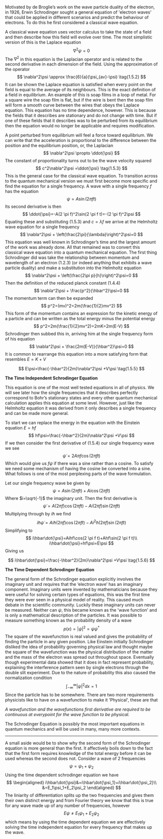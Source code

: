 Motivated by de Broglie’s work on the wave particle duality of the electron, in 1926, Erwin Schrodinger sought a general equation of 'electron waves' that could be applied in different scenarios and predict the behaviour of electrons. To do this he first considered a classical wave equation.

A classical wave equation uses vector calculus to take the state of a field and then describe how this field will evolve over time. The most simplistic version of this is the Laplace equation
$$
\nabla^2\psi=0 \tag{1.5.1}
$$
The $\nabla^2$ in this equation is the Laplacian operator and is related to the second derivative in each dimension of the field. Using the approximation of the operator
$$
\nabla^2\psi \approx \frac{6}{a}(\psi_{av}-\psi) \tag{1.5.2}
$$
It can be shown the Laplace equation is satisfied when every point on the field is equal to the average of its neighbours. This is the exact definition of a field in equilibrium. An example of this is soap films in a loop of metal. For a square wire the soap film is flat, but if the wire is bent then the soap film will form a smooth curve between the wires that obeys the Laplace equation. This equation has no time dependence, however. This is because the fields that it describes are stationary and do not change with time. But if one of these fields that it describes was to be perturbed from its equilibrium then the equation would no longer be applicable and requires modification. 

A point perturbed from equilibrium will feel a force toward equilibrium. We can write that the acceleration is proportional to the difference between the position and the equilibrium position, or, the Laplacian
$$
\nabla^2\psi \propto \ddot{\psi}
$$
The constant of proportionality turns out to be the wave velocity squared
$$
c^2\nabla^2\psi =\ddot{\psi} \tag{1.5.3}
$$
This is the general case for the classical wave equation. To transition across to the quantum mechanical version we must first become more specific and find the equation for a single frequency.
A wave with a single frequency $f$ has the equation
$$
\psi=A\sin(2\pi f t) \tag{1.5.4}
$$
Its second derivative is then
$$
\ddot{\psi}=-A(2 \pi f)^2\sin(2 \pi f t)=-(2 \pi f)^2\psi
$$
Equating these and substituting $(1.5.3)$ and $c=\lambda f$ we arrive at the Helmholtz wave equation for a single frequency
$$
\nabla^2\psi + \left(\frac{2\pi}{\lambda}\right)^2\psi=0
$$
This equation was well known in Schrodinger’s time and the largest amount of the work was already done. All that remained was to convert this classical wave equation into a quantum mechanical equation. The first thing Schrodinger did was take the relationship between momentum and wavelength of an electron $(1.2.3)$ (or indeed anything that exhibits a wave particle duality) and make a substitution into the Helmholtz equation
$$
\nabla^2\psi + \left(\frac{2\pi p}{h}\right)^2\psi=0
$$
Then the definition of the reduced planck constant $(1.4.4)$
$$
\nabla^2\psi + \frac{p^2}{\hbar^2}\psi=0
$$
The momentum term can then be expanded
$$
p^2=(mv)^2=2m(\frac{1}{2}mv^2)
$$
This form of the momentum contains an expression for the kinetic energy of a particle and can be written as the total energy minus the potential energy
$$
p^2=2m(\frac{1}{2}mv^2)=2mK=2m(E-V)
$$
Schrodinger then subbed this in, arriving him at the single frequency form of his equation
$$
\nabla^2\psi + \frac{2m(E-V)}{\hbar^2}\psi=0
$$
It is common to rearrange this equation into a more satisfying form that resembles $E=K+V$

$$
E\psi=\frac{-\hbar^2}{2m}\nabla^2\psi +V\psi \tag{1.5.5}
$$

<label>**The Time Independent Schrodinger Equation**</label>



This equation is one of the most well tested equations in all of physics. We will see later how the single frequencies that it describes perfectly correspond to Bohr’s stationary states and every other quantum mechanical calculation applies this equation at some level. However, just like the Helmholtz equation it was derived from it only describes a single frequency and can be made more general.

To start we can replace the energy in the equation with the Einstein equation $E=hf$
$$
hf\psi=\frac{-\hbar^2}{2m}\nabla^2\psi +V\psi
$$
If we then consider the first derivative of $(1.5.4)$ our single frequency wave we see
$$
\dot{\psi}=2 A \pi f \cos(2 \pi f t)  
$$
Which would give us $f\psi$ if there was a sine rather than a cosine. To satisfy we need some mechanism of having the cosine be converted into a sine. What follows is one of the most perplexing parts of the wave formulation.

Let our single frequency wave be given by
$$
\psi=A\sin(2\pi f t)+Ai\cos(2\pi f t)
$$ 
Where $i=\sqrt{-1}$ the imaginary unit. Then the first derivative is
$$
\dot{\psi}=A(2\pi f)\cos(2 \pi f t)-Ai(2\pi f)\sin(2 \pi f t)
$$
Multiplying through by $i\hbar$ we find
$$
i\hbar\dot{\psi}=Ai\hbar(2\pi f)\cos(2 \pi f t)-Ai^2\hbar(2\pi f)\sin(2 \pi f t)
$$
Simplifying to 
$$
i\hbar\dot{\psi}=Aihf\cos(2 \pi f t)+Ahf\sin(2 \pi f t)\\
i\hbar\dot{\psi}=hf\psi=E\psi
$$
Giving us

$$
i\hbar\dot{\psi}=\frac{-\hbar^2}{2m}\nabla^2\psi +V\psi \tag{1.5.6}
$$

<label>**The Time Dependent Schrodinger Equation**</label>



The general form of the Schrodinger equation explicitly involves the imaginary unit and requires that the ‘electron wave’ has an imaginary component. Imaginary units were invented by mathematicians because they were useful for solving certain types of equations, this was the first time they were ever seen in a physical model of reality. This caused much debate in the scientific community. Luckily these imaginary units can never be measured. Neither can $\psi$, this became known as the 'wave function' and is only a mathematical description of the particles. It was possible to measure something known as the probability density of a wave
$$
p(x)=|\psi|^2=\psi\psi^* \tag{1.5.7}
$$
The square of the wavefunction is real valued and gives the probability of finding the particle in any given position. Like Einstein initially Schrodinger disliked the idea of probability governing physical law and thought maybe the square of the wavefunction was the physical distribution of the matter and the mass of the electron was spread out throughout space. Eventually though experimental data showed that it does in fact represent probability, explaining the interference pattern seen by single electrons through the double slit experiment. Due to the nature of probability this also caused the normalization condition
$$
\int_{-\infty}^{\infty}|\psi|^2dx=1 \tag{1.5.8}
$$
Since the particle has to be somewhere. There are two more requirements physicists like to have on a wavefunction to make it 'Physical', these are that

<label>*A wavefunction and the wavefunctions first derivative are required to be continuous at everypoint for the wave function to be physical.*</label>


The Schrodinger Equation is possibly the most important equations in quantum mechanics and will be used in many, many more contexts.


<hr/>

A small aside would be to show why the second form of the Schrodinger equation is more general than the first. It affectively boils down to the fact that the first form requires knowledge of the total energy before it can be used whereas the second does not. Consider a wave of 2 frequencies
$$
\psi = \psi_1 +\psi_2
$$
Using the time dependent schrodinger equation we have
$$
\begin{aligned}
i\hbar\dot{\psi}&=i\hbar\dot{\psi_1}+i\hbar\dot{\psi_2}\\
				&=E_1\psi_1+E_2\psi_2
\end{aligned}
$$ 
The liniarity of differentiation splits up the two frequencies and gives them their own distinct energy and from Fourier theory we know that this is true for any wave made up of any number of frequencies, however
$$
E\psi \ne E_1\psi_1+E_2\psi_2
$$
which means by using the time dependent equation we are effectively solving the time independent equation for every frequency that makes up the wave.